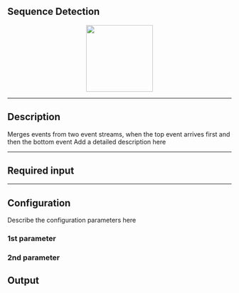 <!--
  ~ Licensed to the Apache Software Foundation (ASF) under one or more
  ~ contributor license agreements.  See the NOTICE file distributed with
  ~ this work for additional information regarding copyright ownership.
  ~ The ASF licenses this file to You under the Apache License, Version 2.0
  ~ (the "License"); you may not use this file except in compliance with
  ~ the License.  You may obtain a copy of the License at
  ~
  ~    http://www.apache.org/licenses/LICENSE-2.0
  ~
  ~ Unless required by applicable law or agreed to in writing, software
  ~ distributed under the License is distributed on an "AS IS" BASIS,
  ~ WITHOUT WARRANTIES OR CONDITIONS OF ANY KIND, either express or implied.
  ~ See the License for the specific language governing permissions and
  ~ limitations under the License.
  ~
  -->

## Sequence Detection

<p align="center"> 
    <img src="icon.png" width="150px;" class="pe-image-documentation"/>
</p>

***

## Description

Merges events from two event streams, when the top event arrives first and then the bottom event
Add a detailed description here

***

## Required input


***

## Configuration

Describe the configuration parameters here

### 1st parameter


### 2nd parameter

## Output